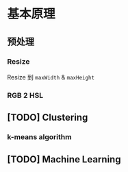 # 基本原理

## 预处理

### Resize

Resize 到 `maxWidth` & `maxHeight`

### RGB 2 HSL

## [TODO] Clustering

### k-means algorithm

## [TODO] Machine Learning

